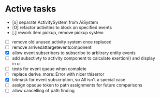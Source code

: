 # Active tasks

* [o] separate ActivitySystem from AiSystem
* [O] refactor activities to block on specified events
* [.] rework item pickup, remove pickup system
* [ ] remove old unused activity system once replaced
* [ ] remove arrivedattargeteventcomponent
* [X] allow event subscribers to subscribe to arbitrary entity events
* [ ] add subactivty to activity component to calculate exertion() and display in ui
* [ ] tests for event queue when complete
* [ ] replace derive_more::Error with nicer thiserror
* [X] bitmask for event subscription, so All isn't a special case
* [ ] assign opaque token to path assignments for future comparisons
* [ ] allow cancelling of path finding
